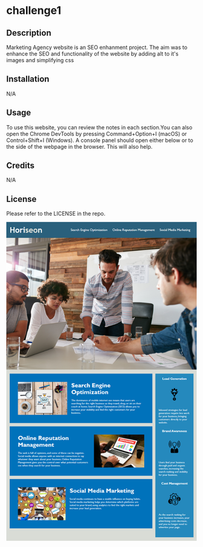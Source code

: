 # challenge1
## Description

Marketing Agency website is an SEO enhanment project. The aim was to enhance the SEO and functionality of the website by adding alt to it's images and simplifying css

## Installation

N/A

## Usage

To use this website, you can review the notes in each section.You can also open the Chrome DevTools by pressing Command+Option+I (macOS) or Control+Shift+I (Windows). A console panel should open either below or to the side of the webpage in the browser. This will also help.

## Credits

N/A

## License

Please refer to the LICENSE in the repo.

![My Image](\assets\01-html-css-git-challenge-demo.png)
